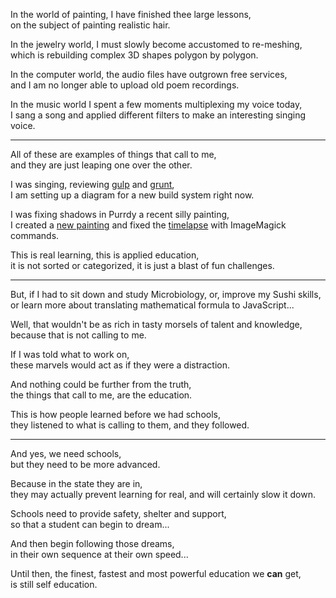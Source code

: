 In the world of painting, I have finished thee large lessons,\
on the subject of painting realistic hair.

In the jewelry world, I must slowly become accustomed to re-meshing,\
which is rebuilding complex 3D shapes polygon by polygon.

In the computer world, the audio files have outgrown free services,\
and I am no longer able to upload old poem recordings.

In the music world I spent a few moments multiplexing my voice today,\
I sang a song and applied different filters to make an interesting singing voice.

---

All of these are examples of things that call to me,\
and they are just leaping one over the other.

I was singing, reviewing [gulp](https://gulpjs.com/docs/en/getting-started/creating-tasks) and [grunt](https://gruntjs.com/creating-tasks),\
I am setting up a diagram for a new build system right now.

I was fixing shadows in Purrdy a recent silly painting,\
I created a [new painting](https://www.reddit.com/r/redditgetsdrawn/comments/w8d4oa/comment/iia6xyg/?context=3) and fixed the [timelapse](https://youtu.be/3PJ1_MKhXqY) with ImageMagick commands.

This is real learning, this is applied education,\
it is not sorted or categorized, it is just a blast of fun challenges.

---

But, if I had to sit down and study Microbiology, or, improve my Sushi skills,\
or learn more about translating mathematical formula to JavaScript...

Well, that wouldn't be as rich in tasty morsels of talent and knowledge,\
because that is not calling to me.

If I was told what to work on,\
these marvels would act as if they were a distraction.

And nothing could be further from the truth,\
the things that call to me, are the education.

This is how people learned before we had schools,\
they listened to what is calling to them, and they followed.

---

And yes, we need schools,\
but they need to be more advanced.

Because in the state they are in,\
they may actually prevent learning for real, and will certainly slow it down.

Schools need to provide safety, shelter and support,\
so that a student can begin to dream...

And then begin following those dreams,\
in their own sequence at their own speed...

Until then, the finest, fastest and most powerful education we **can** get,\
is still self education.
